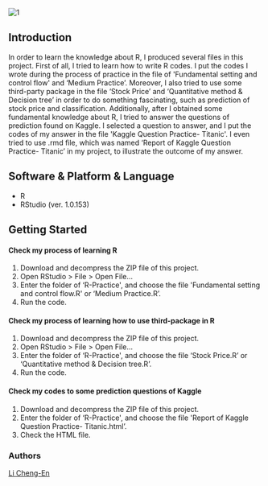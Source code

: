 ![1](https://user-images.githubusercontent.com/32284698/44510295-e0435c80-a6e6-11e8-914d-4b1fd02197f2.png)

## Introduction

In order to learn the knowledge about R, I produced several files in this project. First of all, I tried to learn how to write R codes. I put the codes I wrote during the process of practice in the file of 'Fundamental setting and control flow' and ‘Medium Practice’. Moreover, I also tried to use some third-party package in the file ‘Stock Price’ and ‘Quantitative method & Decision tree’ in order to do something fascinating, such as prediction of stock price and classification. Additionally, after I obtained some fundamental knowledge about R, I tried to answer the questions of prediction found on Kaggle. I selected a question to answer, and I put the codes of my answer in the file 'Kaggle Question Practice- Titanic'. I even tried to use .rmd file, which was named ‘Report of Kaggle Question Practice- Titanic’ in my project, to illustrate the outcome of my answer.


## Software & Platform & Language

* R
* RStudio (ver. 1.0.153)

## Getting Started
#### Check my process of learning R
1. Download and decompress the ZIP file of this project.
2. Open RStudio > File > Open File…
3. Enter the folder of ‘R-Practice', and choose the file 'Fundamental setting and control flow.R' or ‘Medium Practice.R’.
4. Run the code.

#### Check my process of learning how to use third-package in R
1. Download and decompress the ZIP file of this project.
2. Open RStudio > File > Open File…
3. Enter the folder of ‘R-Practice', and choose the file ‘Stock Price.R’ or ‘Quantitative method & Decision tree.R’.
4. Run the code.

#### Check my codes to some prediction questions of Kaggle
1. Download and decompress the ZIP file of this project.
2. Enter the folder of ‘R-Practice', and choose the file 'Report of Kaggle Question Practice- Titanic.html’.
3. Check the HTML file.

### Authors

[Li Cheng-En](https://www.linkedin.com/in/li-cheng-en/)

